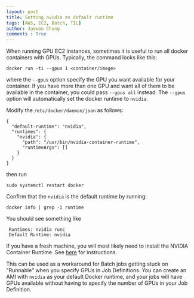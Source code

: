 ```yaml
---
layout: post
title: Setting nvidia as default runtime
tags: [AWS, EC2, Batch, TIL]
author: Jaewon Chung
comments : True
---
```


When running GPU EC2 instances, sometimes it is useful to run all docker containers with GPUs. Typically, the command looks like this:

```
docker run -ti --gpus 1 <container/image>
```

where the `--gpus` option specify the GPU you want available for your container. If you have more than one GPU and want all of them to be available in the container, you could pass `--gpus all` instead. The `--gpus` option will automatically set the docker runtime to `nvidia`.

Modify the `/etc/docker/daemon/json` as follows:

```
{
  "default-runtime": "nvidia",
  "runtimes": {
    "nvidia": {
      "path": "/usr/bin/nvidia-container-runtime",
      "runtimeArgs": []
    }
  }
}
```

then run

```
sudo systemctl restart docker
```

Confirm that the `nvidia` is the default runtime by running:
```
docker info | grep -i runtime
```

You should see something like
```
 Runtimes: nvidia runc
 Default Runtime: nvidia
```

If you have a fresh machine, you will most likely need to install the NVIDIA Container Runtime. See [here](https://docs.nvidia.com/dgx/nvidia-container-runtime-upgrade/index.html#about-nv-container-runtime) for instructions.

This can be used as a workaround for Batch jobs getting stuck on "Runnable" when you specify GPUs in Job Definitions. You can create an AMI with `nvidia` as your default Docker runtime, and your jobs will have GPUs available without having to specify the number of GPUs in your Job Definition.